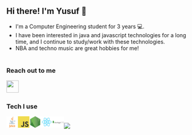 ## Hi there! I'm Yusuf 👋


- I'm a Computer Engineering student for 3 years 💻. <br/>
- I have been interested in java and javascript technologies for a long time, and I continue to study/work with these technologies. <br/>
- NBA and techno music are great hobbies for me! <br/><br/>

### Reach out to me

[<img height="32" width="32" src="https://cdn.jsdelivr.net/npm/simple-icons@v6/icons/linkedin.svg" />][linkedin]

### Tech I use

<img align="left" src="https://raw.githubusercontent.com/github/explore/5b3600551e122a3277c2c5368af2ad5725ffa9a1/topics/java/java.png" width="30" height="30">
<img align="left" src="https://raw.githubusercontent.com/github/explore/80688e429a7d4ef2fca1e82350fe8e3517d3494d/topics/javascript/javascript.png" width="30" height="30">
<img align="left" src="https://raw.githubusercontent.com/github/explore/80688e429a7d4ef2fca1e82350fe8e3517d3494d/topics/nodejs/nodejs.png" width="30" height="30">
<img align="left" src="https://raw.githubusercontent.com/github/explore/80688e429a7d4ef2fca1e82350fe8e3517d3494d/topics/react/react.png" width="30" height="30">
<img align="left" src="https://raw.githubusercontent.com/github/explore/80688e429a7d4ef2fca1e82350fe8e3517d3494d/topics/mongodb/mongodb.png" width="30" height="30">
<br />


<img align="left" src="https://github-readme-stats.vercel.app/api/top-langs/?username=ysfogtlu&&theme=dracula">


[linkedin]: https://www.linkedin.com/in/yusuf-%C3%B6%C4%9F%C3%BCtl%C3%BC-144807196/
